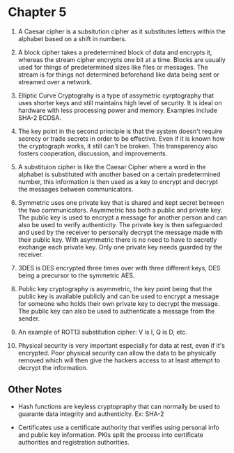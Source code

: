 # Chapter 5  

1.	A Caesar cipher is a subsitution cipher as it substitutes letters within the alphabet based on a shift in numbers.  

2.	A block cipher takes a predetermined block of data and encrypts it, whereas the stream cipher encrypts one bit at a time. Blocks are usually used for things of predetermined sizes like files or messages.  The stream is for things not determined beforehand like data being sent or streamed over a network.  

3.	Elliptic Curve Cryptograhy is a type of assymetric cyrptography that uses shorter keys and still maintains high level of security.  It is ideal on hardware with less processing power and memory.  Examples include SHA-2 ECDSA.  

4.	The key point in the second principle is that the system doesn't require secrecy or trade secrets in order to be effective.  Even if it is known how the cryptograph works, it still can't be broken. This transparency also fosters cooperation, discussion, and improvements.  

5.	A substituion cipher is like the Caesar Cipher where a word in the alphabet is substituted with another based on a certain predetermined number, this information is then used as a key to encrypt and decrypt the messages between communicators.  

6.	Symmetric uses one private key that is shared and kept secret between the two communicators.  Asymmetric has both a public and private key.  The public key is used to encrypt a message for another person and can also be used to verify authenticity.  The private key is then safeguarded and used by the receiver to personally decrypt the message made with their public key. With asymmetric there is no need to have to secretly exchange each private key. Only one private key needs guarded by the receiver.  

7.	3DES is DES encrypted three times over with three different keys, DES being a precursor to the symmetric AES.  

8. Public key cryptography is asymmetric, the key point being that the public key is available publicly and can be used to encrypt a message for someone who holds their own private key to decrypt the message.  The public key can also be used to authenticate a message from the sender.  

9.	An example of ROT13 substitution cipher:  V is I, Q is D, etc.  

10.	Physical security is very important especially for data at rest, even if it's encrypted.  Poor physical security can allow the data to be physically removed which will then give the hackers access to at least attempt to decrypt the information.  

## Other Notes  

-	Hash functions are keyless cryptopraphy that can normally be used to guarante data integrity and authenticity.  Ex: SHA-2 

-	Certificates use a certificate authority that verifies using personal info and public key information.  PKIs split the process into certificate authorities and registration authorities.  